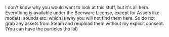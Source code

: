 I don't know why you would want to look at this stuff, but it's all here. Everything is available under the Beerware License, except for Assets like models, sounds etc. which is why you will not find them here. So do not grab any assets from Steam and reupload them without my explicit consent. (You can have the particles tho lol)
